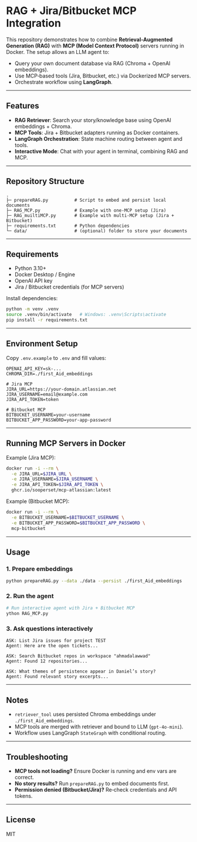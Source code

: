 # RAG + Jira/Bitbucket MCP Integration

This repository demonstrates how to combine **Retrieval‑Augmented Generation (RAG)** with **MCP (Model Context Protocol)** servers running in Docker. The setup allows an LLM agent to:

* Query your own document database via RAG (Chroma + OpenAI embeddings).
* Use MCP‑based tools (Jira, Bitbucket, etc.) via Dockerized MCP servers.
* Orchestrate workflow using **LangGraph**.

---

## Features

* **RAG Retriever**: Search your story/knowledge base using OpenAI embeddings + Chroma.
* **MCP Tools**: Jira + Bitbucket adapters running as Docker containers.
* **LangGraph Orchestration**: State machine routing between agent and tools.
* **Interactive Mode**: Chat with your agent in terminal, combining RAG and MCP.

---

## Repository Structure

```
.
├─ prepareRAG.py          # Script to embed and persist local documents
├─ RAG_MCP.py             # Example with one‑MCP setup (Jira)
├─ RAG_muiltiMCP.py       # Example with multi‑MCP setup (Jira + Bitbucket)
├─ requirements.txt       # Python dependencies
└─ data/                  # (optional) folder to store your documents
```

---

## Requirements

* Python 3.10+
* Docker Desktop / Engine
* OpenAI API key
* Jira / Bitbucket credentials (for MCP servers)

Install dependencies:

```bash
python -m venv .venv
source .venv/bin/activate   # Windows: .venv\Scripts\activate
pip install -r requirements.txt
```

---

## Environment Setup

Copy `.env.example` to `.env` and fill values:

```dotenv
OPENAI_API_KEY=sk-...
CHROMA_DIR=./first_Aid_embeddings

# Jira MCP
JIRA_URL=https://your-domain.atlassian.net
JIRA_USERNAME=email@example.com
JIRA_API_TOKEN=token

# Bitbucket MCP
BITBUCKET_USERNAME=your-username
BITBUCKET_APP_PASSWORD=your-app-password
```

---

## Running MCP Servers in Docker

Example (Jira MCP):

```bash
docker run -i --rm \
  -e JIRA_URL=$JIRA_URL \
  -e JIRA_USERNAME=$JIRA_USERNAME \
  -e JIRA_API_TOKEN=$JIRA_API_TOKEN \
  ghcr.io/sooperset/mcp-atlassian:latest
```

Example (Bitbucket MCP):

```bash
docker run -i --rm \
  -e BITBUCKET_USERNAME=$BITBUCKET_USERNAME \
  -e BITBUCKET_APP_PASSWORD=$BITBUCKET_APP_PASSWORD \
  mcp-bitbucket
```

---

## Usage

### 1. Prepare embeddings

```bash
python prepareRAG.py --data ./data --persist ./first_Aid_embeddings
```

### 2. Run the agent

```bash
# Run interactive agent with Jira + Bitbucket MCP
ython RAG_MCP.py
```

### 3. Ask questions interactively

```text
ASK: List Jira issues for project TEST
Agent: Here are the open tickets...

ASK: Search Bitbucket repos in workspace "ahmadalawwad"
Agent: Found 12 repositories...

ASK: What themes of persistence appear in Daniel’s story?
Agent: Found relevant story excerpts...
```

---

## Notes

* `retriever_tool` uses persisted Chroma embeddings under `./first_Aid_embeddings`.
* MCP tools are merged with retriever and bound to LLM (`gpt-4o-mini`).
* Workflow uses LangGraph `StateGraph` with conditional routing.

---

## Troubleshooting

* **MCP tools not loading?** Ensure Docker is running and env vars are correct.
* **No story results?** Run `prepareRAG.py` to embed documents first.
* **Permission denied (Bitbucket/Jira)?** Re‑check credentials and API tokens.

---

## License

MIT
